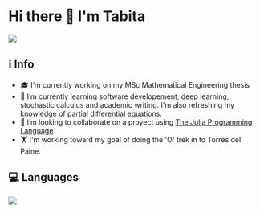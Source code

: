 # Hi there 👋 I'm Tabita 

![][badge-linkedin] 

## ℹ️ Info
- 🎓 I’m currently working on my MSc Mathematical Engineering thesis 
- 🌱 I’m currently learning software developement, deep learning, stochastic calculus and academic writing. I'm also refreshing my knowledge of partial differential equations. 
- 👯 I’m looking to collaborate on a proyect using [The Julia Programming Language](https://julialang.org/). 
- 🏋 I'm working toward my goal of doing the 'O' trek in to Torres del Paine.

## 💻 Languages  
![][badge-julia]

[badge-linkedin]: https://img.shields.io/static/v1?label=&message=LinkedIn&color=blue&style=flat-square&logo=linkedin&link=https://www.linkedin.com/in/tabita-catal%C3%A1n-mu%C3%B1oz-7476a1b4/
[badge-julia]: https://img.shields.io/static/v1?label=&message=Julia&color=9558B2&style=flat-square&logo=julia&link=https://julialang.org/


<!--
**tabitaCatalan/tabitaCatalan** is a ✨ _special_ ✨ repository because its `README.md` (this file) appears on your GitHub profile.

Here are some ideas to get you started:

- 🔭 I’m currently working on ...
- 🌱 I’m currently learning ...

- 🤔 I’m looking for help with ...
- 💬 Ask me about ...
- 📫 How to reach me: ...
- 😄 Pronouns: ...
- ⚡ Fun fact: ...
-->
